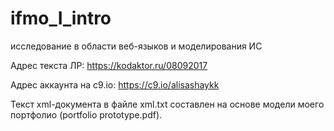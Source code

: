 # ifmo_I_intro
исследование в области веб-языков и моделирования ИС

Адрес текста ЛР:
https://kodaktor.ru/08092017

Адрес аккаунта на c9.io:
https://c9.io/alisashaykk

Текст xml-документа в файле xml.txt составлен на основе модели моего портфолио (portfolio prototype.pdf).




